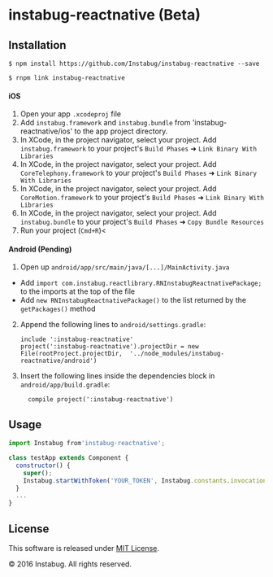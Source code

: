 
# instabug-reactnative (Beta)

## Installation

`$ npm install https://github.com/Instabug/instabug-reactnative --save`

`$ rnpm link instabug-reactnative`

#### iOS

1. Open your app `.xcodeproj` file
2. Add `instabug.framework` and `instabug.bundle` from 'instabug-reactnative/ios' to the app project directory. 
3. In XCode, in the project navigator, select your project. Add `instabug.framework` to your project's `Build Phases` ➜ `Link Binary With Libraries`
4. In XCode, in the project navigator, select your project. Add `CoreTelephony.framework` to your project's `Build Phases` ➜ `Link Binary With Libraries`
5. In XCode, in the project navigator, select your project. Add `CoreMotion.framework` to your project's `Build Phases` ➜ `Link Binary With Libraries`
6. In XCode, in the project navigator, select your project. Add `instabug.bundle` to your project's `Build Phases` ➜ `Copy Bundle Resources`
7. Run your project (`Cmd+R`)<

#### Android (Pending)

1. Open up `android/app/src/main/java/[...]/MainActivity.java`
  - Add `import com.instabug.reactlibrary.RNInstabugReactnativePackage;` to the imports at the top of the file
  - Add `new RNInstabugReactnativePackage()` to the list returned by the `getPackages()` method
2. Append the following lines to `android/settings.gradle`:
  	```
  	include ':instabug-reactnative'
  	project(':instabug-reactnative').projectDir = new File(rootProject.projectDir, 	'../node_modules/instabug-reactnative/android')
  	```
3. Insert the following lines inside the dependencies block in `android/app/build.gradle`:
  	```
      compile project(':instabug-reactnative')
  	```

## Usage
```javascript
import Instabug from'instabug-reactnative';

class testApp extends Component {
  constructor() {
    super();
    Instabug.startWithToken('YOUR_TOKEN', Instabug.constants.invocationEvent.floatingButton);
  }
  ...
}
```
  
## License

This software is released under <a href="https://opensource.org/licenses/mit-license.php">MIT License</a>.

© 2016 Instabug. All rights reserved.